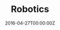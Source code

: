 ---
title: Robotics
summary: Lorem ipsum dolor sit amet consectetur adipisicing elit. Magnam, eius.
tags:
- Robotics
date: "2016-04-27T00:00:00Z"
type: "project"

# Optional external URL for project (replaces project detail page).
external_link: 

image:
  caption: Photo by Toa Heftiba on Unsplash
  focal_point: Smart
---